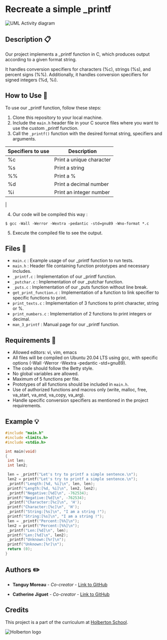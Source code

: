 # Recreate a simple _printf

![UML Activity diagram](~/holbertonschool-printf/UML_activity_diagram.png)

## Description :clipboard:
Our project implements a _printf function in C, which produces output according to a given format string.

It handles conversion specifiers for characters (%c), strings (%s), and percent signs (%%).
Additionally, it handles conversion specifiers for signed integers (%d, %i).

## How to Use :paperclip:
To use our _printf function, follow these steps:
1. Clone this repository to your local machine.
2. Include the `main.h` header file in your C source files where you want to use the custom _printf function.
3. Call the `_printf()` function with the desired format string, specifiers and arguments.

| Specifiers to use | Description |
|-----------|-----------|
| %c | Print a unique character |
| %s | Print a string |
| %% | Print a % |
| %d | Print a decimal number |
| %i | Print an integer number |
|

4. Our code will be compiled this way :
```
$ gcc -Wall -Werror -Wextra -pedantic -std=gnu89 -Wno-format *.c
```
5. Execute the compiled file to see the output.

## Files :page_facing_up:
- `main.c` : Example usage of our _printf function to run tests.
- `main.h` : Header file containing function prototypes and necessary includes.
- `_printf.c` : Implementation of our _printf function.
- `_putchar.c` : Implementation of our _putchar function.
- `_puts.c` : Implementation of our _puts function without line break.
- `get_print_function.c` : Implementation of a function to link specifier to specific functions to print.
- `print_texts.c` : Implementation of 3 functions to print character, string or %.
- `print_numbers.c` : Implementation of 2 functions to print integers or decimal.
- `man_3_printf` : Manual page for our _printf function.

## Requirements :pushpin:
- Allowed editors: vi, vim, emacs
- All files will be compiled on Ubuntu 20.04 LTS using gcc, with specific options (-Wall -Werror -Wextra -pedantic -std=gnu89).
- The code should follow the Betty style.
- No global variables are allowed.
- Maximum of 5 functions per file.
- Prototypes of all functions should be included in `main.h`.
- Use of authorized functions and macros only (write, malloc, free, va_start, va_end, va_copy, va_arg).
- Handle specific conversion specifiers as mentioned in the project requirements.

## Example :bulb:
```c
#include "main.h"
#include <limits.h>
#include <stdio.h>

int main(void)
{
 int len;
 int len2;

 len = _printf("Let's try to printf a simple sentence.\n");
 len2 = printf("Let's try to printf a simple sentence.\n");
 _printf("Length:[%d, %i]\n", len, len);
 printf("Length:[%d, %i]\n", len2, len2);
 _printf("Negative:[%d]\n", -762534);
 printf("Negative:[%d]\n", -762534);
 _printf("Character:[%c]\n", 'H');
 printf("Character:[%c]\n", 'H');
 _printf("String:[%s]\n", "I am a string !");
 printf("String:[%s]\n", "I am a string !");
 len = _printf("Percent:[%%]\n");
 len2 = printf("Percent:[%%]\n");
 _printf("Len:[%d]\n", len);
 printf("Len:[%d]\n", len2);
 _printf("Unknown:[%r]\n");
 printf("Unknown:[%r]\n");
 return (0);
}
```

## Authors :pencil2:
* **Tanguy Moreau** - *Co-creator* - [Link to GitHub](https://github.com/TanguyMoreau99)

* **Catherine Jiguet** - *Co-creator* - [Link to GitHub](https://github.com/Jiguet-C)


## Credits
This project is a part of the curriculum at [Holberton School](https://www.holbertonschool.com/).

![Holberton logo](https://blog.holbertonschool.com/wp-content/uploads/2019/04/instagram_feed180-1024x1024.jpg)
